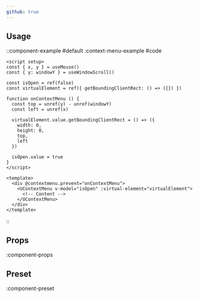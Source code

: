 ```yaml
---
github: true
---
```


## Usage

::component-example
#default
:context-menu-example
#code
```vue
<script setup>
const { x, y } = useMouse()
const { y: windowY } = useWindowScroll()

const isOpen = ref(false)
const virtualElement = ref({ getBoundingClientRect: () => ({}) })

function onContextMenu () {
  const top = unref(y) - unref(windowY)
  const left = unref(x)

  virtualElement.value.getBoundingClientRect = () => ({
    width: 0,
    height: 0,
    top,
    left
  })

  isOpen.value = true
}
</script>

<template>
  <div @contextmenu.prevent="onContextMenu">
    <UContextMenu v-model="isOpen" :virtual-element="virtualElement">
      <!-- Content -->
    </UContextMenu>
  </div>
</template>
```
::

## Props

:component-props

## Preset

:component-preset
